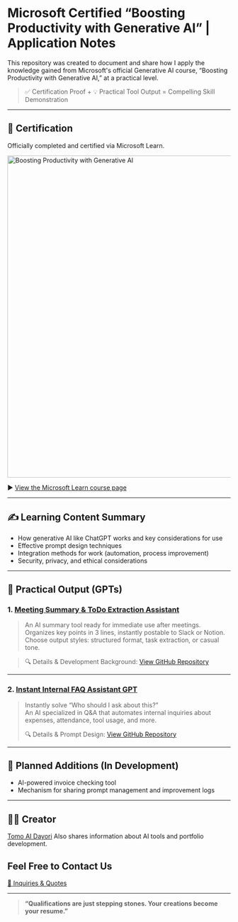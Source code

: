 # Microsoft Certified “Boosting Productivity with Generative AI” | Application Notes



This repository was created to document and share how I apply the knowledge gained from Microsoft's official Generative AI course, “Boosting Productivity with Generative AI,” at a practical level.

> ✅ Certification Proof + 💡 Practical Tool Output = Compelling Skill Demonstration

---

## 📜 Certification

Officially completed and certified via Microsoft Learn.

<img width="931" height="727" alt="Boosting Productivity with Generative AI" src="https://github.com/user-attachments/assets/f3350dbc-2491-4946-af0b-9e0959b85ba2" />


▶ [View the Microsoft Learn course page](https://aiskillsnavigator.microsoft.com/ja-jp)

---

## ✍️ Learning Content Summary

- How generative AI like ChatGPT works and key considerations for use
- Effective prompt design techniques
- Integration methods for work (automation, process improvement)
- Security, privacy, and ethical considerations

---

## 🧠 Practical Output (GPTs)

### 1. [Meeting Summary & ToDo Extraction Assistant](https://chatgpt.com/g/g-68a5cc11df888191b7b07a9da688b741-yi-shi-lu-3xing-yao-yue-todochou-chu-asisutanto)

> An AI summary tool ready for immediate use after meetings. Organizes key points in 3 lines, instantly postable to Slack or Notion.  
> Choose output styles: structured format, task extraction, or casual tone.

> 🔍 Details & Development Background: [View GitHub Repository](https://github.com/TomoProgrammingDayori/meeting-minutes-helper)

---

### 2. [Instant Internal FAQ Assistant GPT](https://chatgpt.com/g/g-68a5cf5fc62c81919d198dfa6f0ef496-she-nei-faqji-da-asisutanto-gpt)

> Instantly solve “Who should I ask about this?”  
> An AI specialized in Q&A that automates internal inquiries about expenses, attendance, tool usage, and more.  
>  
> 🔍 Details & Prompt Design: [View GitHub Repository](https://github.com/TomoProgrammingDayori/faq-assistant-gpt)  
---

## 📌 Planned Additions (In Development)

- AI-powered invoice checking tool
- Mechanism for sharing prompt management and improvement logs

---

## 🧑‍💻 Creator

[Tomo AI Dayori](https://github.com/TomoAIDayori)
Also shares information about AI tools and portfolio development.

## Feel Free to Contact Us
[📩 Inquiries & Quotes](mailto:realmadrid71214591@gmail.com)

---

> **“Qualifications are just stepping stones. Your creations become your resume.”**
